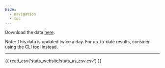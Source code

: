 ```yaml
---
hide:
  - navigation
  - toc
---
```


Download the data [here](stats_as_csv.csv).

Note: This data is updated twice a day. For up-to-date results, consider using the CLI tool instead.

<hr>

{{ read_csv('stats_website/stats_as_csv.csv') }}
